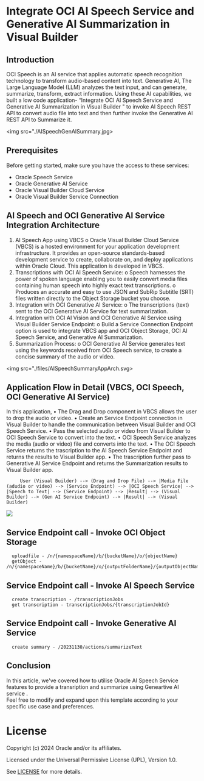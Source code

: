 # Integrate OCI AI Speech Service and Generative AI Summarization in Visual Builder

## Introduction
OCI Speech is an AI service that applies automatic speech recognition technology to transform audio-based content into text.  Generative AI, The Large Language Model (LLM) analyzes the text input, and can generate, summarize, transform, extract information. Using these AI capabilities, we built a low code application- “Integrate OCI AI Speech Service and Generative AI Summarization in Visual Builder "  to invoke AI Speech REST API to convert audio file into text and then further invoke the Generative AI REST API to Summarize it.                                    

<img src="./AISpeechGenAISummary.jpg>
</img>

## Prerequisites

Before getting started, make sure you have the access to these services:

- Oracle Speech Service
- Oracle Generative AI Service
- Oracle Visual Builder Cloud Service
- Oracle Visual Builder Service Connection

## AI Speech and OCI Generative AI Service Integration Architecture
1. AI Speech App using VBCS
      o	Oracle Visual Builder Cloud Service (VBCS) is a hosted environment for your application development infrastructure. It provides an open-source standards-based development service to create, collaborate on, and deploy applications within Oracle Cloud. This application is developed in VBCS.
2.	Transcriptions with OCI AI Speech Service:
      o	Speech harnesses the power of spoken language enabling you to easily convert media files containing human speech into highly exact text transcriptions.
      o	Produces an accurate and easy to use JSON and SubRip Subtitle (SRT) files written directly to the Object Storage bucket you choose.
3.	Integration with OCI Generative AI Service:
      o	The transcriptions (text) sent to the OCI Generative AI Service for text summarization.
4.	Integration with OCI AI Vision and OCI Generative AI Service using Visual Builder Service Endpoint:
      o	Build a Service Connection Endpoint option is used to integrate VBCS app and OCI Object Storage, OCI AI Speech Service, and Generative AI Summarization.
5.	Summarization Process:
      o	OCI Generative AI Service generates text using the keywords received from OCI Speech service, to create a concise summary of the audio or video.

      
<img src="./files/AISpeechSummaryAppArch.svg>
</img>

## Application Flow in Detail (VBCS, OCI Speech, OCI Generative AI Service)
   In this application,
      •	The Drag and Drop component in VBCS allows the user to drop the audio or video. 
      •	Create an Service Endpoint connection in Visual Builder to handle the communication between Visual Builder and OCI Speech Service.
      •	Pass the selected audio or video from Visual Builder to OCI Speech Service to convert into the text.
      •	OCI Speech Service analyzes the media (audio or video) file and converts into the text.
      •	The OCI Speech Service returns the trascription to the AI Speech Service Endpoint and returns the results to Visual Builder app.
      •	The trascription further pass to Generative AI Service Endpoint and returns the Summarization results to Visual Builder app.

         User (Visual Builder) --> (Drag and Drop File) --> |Media File (adudio or video) --> (Service Endpoint) --> |OCI Speech Service| --> |Speech to Text| --> (Service Endpoint) --> |Result| --> (Visual Builder) --> (Gen AI Service Endpoint) --> |Result| --> (Visual Builder) 

   <img src="./AISpeechEngine.png">
      </img>

## Service Endpoint call - Invoke OCI Object Storage
      uploadfile - /n/{namespaceName}/b/{bucketName}/o/{objectName}
      getObject - /n/{namespaceName}/b/{bucketName}/o/{outputFolderName}/{outputObjectName}


## Service Endpoint call - Invoke AI Speech Service 
      create transcription - /transcriptionJobs
      get transcription - transcriptionJobs/{transcriptionJobId}

## Service Endpoint call - Invoke Generative AI Service
      create summary - /20231130/actions/summarizeText


## Conclusion

In this article, we've covered how to utilise Oracle AI Speech Service features to provide a transription and summarize using Geneartive AI service .  
Feel free to modify and expand upon this template according to your specific use case and preferences.


# License
 
Copyright (c) 2024 Oracle and/or its affiliates.
 
Licensed under the Universal Permissive License (UPL), Version 1.0.
 
See [LICENSE](https://github.com/oracle-devrel/technology-engineering/blob/main/LICENSE) for more details.
	